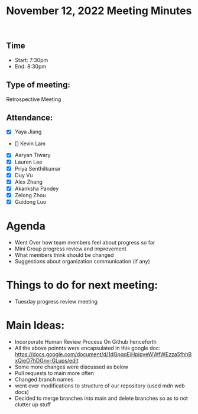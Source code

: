 <!-- Note taker: Aaryan Tiwary-->
<!-- Month Date, 2022-->
# November 12, 2022 Meeting Minutes
​
<!-- XX:XX AM/PM -->
## Time
- Start: 7:30pm
- End: 8:30pm
​
<!-- TA or team, etc.-->
## Type of meeting: 
​Retrospective Meeting 
<!-- [x] for present -->
## Attendance:
- [x] Yaya Jiang
- [] Kevin Lam
- [x] Aaryan Tiwary
- [x] Lauren Lee
- [x] Priya Senthilkumar
- [x] Duy Vu
- [x] Alex Zhang
- [x] Akanksha Pandey
- [x] Zelong Zhou
- [x] Guidong Luo
​
<!-- Topics for the meeting-->
# Agenda
- Went Over how team members feel about progress so far
- Mini Group progress review and improvement
- What members think should be changed
- Suggestions about organization communication (if any)
​
<!-- homework basically zzzz-->
# Things to do for next meeting:
- Tuesday progress review meeting
​
<!-- what was discussed for each topic-->
# Main Ideas:
- Incorporate Human Review Process On Github henceforth
- All the above poinnts were encapsulated in this google doc: https://docs.google.com/document/d/1dGpqqEiHpipveWWfWEzza5fhhBxQieO7hDGnv-GLups/edit
- Some more changes were discussed as below
- Pull requests to main more often
- Changed branch names
- went over modifications to structure of our repository (used mdn web docs)
- Decided to merge branches into main and delete branches so as to not clutter up stuff
